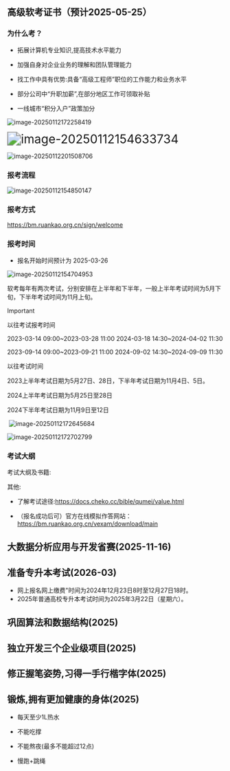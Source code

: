 ## 高级软考证书（预计2025-05-25）

### 为什么考？

- 拓展计算机专业知识,提高技术水平能力

- 加强自身对企业业务的理解和团队管理能力

- 找工作中具有优势:具备“高级工程师”职位的工作能力和业务水平
- 部分公司中“升职加薪”,在部分地区工作可领取补贴
- 一线城市“积分入户”政策加分

![image-20250112172258419](C:\Users\梦小七\AppData\Roaming\Typora\typora-user-images\image-20250112172258419.png)

<img src="C:\Users\梦小七\AppData\Roaming\Typora\typora-user-images\image-20250112154633734.png" alt="image-20250112154633734" style="zoom:200%;" />

![image-20250112201508706](C:\Users\梦小七\AppData\Roaming\Typora\typora-user-images\image-20250112201508706.png)



### 报考流程

![image-20250112154850147](C:\Users\梦小七\AppData\Roaming\Typora\typora-user-images\image-20250112154850147.png)

### 报考方式

https://bm.ruankao.org.cn/sign/welcome

### 报考时间

- 报名开始时间预计为 2025-03-26

![image-20250112154704953](C:\Users\梦小七\AppData\Roaming\Typora\typora-user-images\image-20250112154704953.png)

软考每年有两次考试，分别安排在上半年和下半年，一般上半年考试时间为5月下旬，下半年考试时间为11月上旬。

> [!IMPORTANT]
>
> 以往考试报考时间
>
> 2023-03-14 09:00~2023-03-28 11:00  2024-03-18 14:30~2024-04-02 11:30
>
> 2023-09-14 09:00~2023-09-21 11:00  2024-09-02 14:30~2024-09-09 11:30
>
> 以往考试时间
>
> 2023上半年考试日期为5月27日、28日，下半年考试日期为11月4日、5日。
>
> 2024上半年考试日期为5月25日至28日 
>
> 2024下半年考试日期为11月9日至12日	

​	![image-20250112172645684](C:\Users\梦小七\AppData\Roaming\Typora\typora-user-images\image-20250112172645684.png)

![image-20250112172702799](C:\Users\梦小七\AppData\Roaming\Typora\typora-user-images\image-20250112172702799.png)

### 考试大纲

考试大纲及书籍:[](https://www.ruankao.org.cn/book)	 

其他:

- 了解考试途径:https://docs.cheko.cc/bible/qumei/value.html

- （报名成功后可）官方在线模拟作答网站：https://bm.ruankao.org.cn/vexam/download/main

## 大数据分析应用与开发省赛(2025-11-16)

## 准备专升本考试(2026-03)

- 网上报名网上缴费"时间为2024年12月23日8时至12月27日18时。
- 2025年普通高校专升本考试时间为2025年3月22日（星期六）。

## 巩固算法和数据结构(2025)

## 独立开发三个企业级项目(2025)

## 修正握笔姿势,习得一手行楷字体(2025)

## 锻炼,拥有更加健康的身体(2025)

- 每天至少1L热水
- 不能吃撑
- 不能熬夜(最多不能超过12点)

- 慢跑+跳绳

